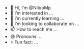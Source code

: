- 👋 Hi, I’m @NilooMp
- 👀 I’m interested in ...
- 🌱 I’m currently learning ...
- 💞️ I’m looking to collaborate on ...
- 📫 How to reach me ...
- 😄 Pronouns: ...
- ⚡ Fun fact: ...

<!---
NilooMp/NilooMp is a ✨ special ✨ repository because its `README.md` (this file) appears on your GitHub profile.
You can click the Preview link to take a look at your changes.
--->
